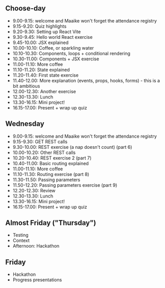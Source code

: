 ## Choose-day
- 9.00-9.15: welcome and Maaike won't forget the attendance registry 
- 9.15-9.20: Quiz highlights
- 9.20-9.30: Setting up React Vite
- 9.30-9.45: Hello world React exercise
- 9.45-10.00: JSX explained
- 10.00-10.10: Coffee, or sparkling water
- 10.10-10.30: Components, loops + conditional rendering
- 10.30-11.00: Components + JSX exercise
- 11.00-11.10: More coffee
- 11.10-11.20: State explained
- 11.20-11.40: First state exercise
- 11.40-12.00: More explanation (events, props, hooks, forms) - this is a bit ambitious
- 12.00-12.30: Another exercise
- 12.30-13.30: Lunch
- 13.30-16.15: Mini project!
- 16.15-17.00: Present + wrap up quiz

## Wednesday 
- 9.00-9.15: welcome and Maaike won't forget the attendance registry
- 9.15-9.30: GET REST calls
- 9.30-10.00: REST exercise (a nap doesn't count) (part 6)
- 10.00-10.20: Other REST calls
- 10.20-10.40: REST exercise 2 (part 7)
- 10.40-11.00: Basic routing explained
- 11.00-11.10: More coffee
- 11.10-11.30: Routing exercise (part 8)
- 11.30-11.50: Passing parameters
- 11.50-12.20: Passing parameters exercise (part 9)
- 12.20-12.30: Review
- 12.30-13.30: Lunch
- 13.30-16.15: Mini project!
- 16.15-17.00: Present + wrap up quiz

## Almost Friday ("Thursday")
- Testing
- Context
- Afternoon: Hackathon 

## Friday
- Hackathon
- Progress presentations